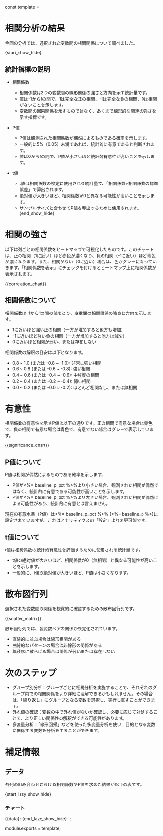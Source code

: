 const template = `
# 相関分析の結果

今回の分析では、選択された変数間の相関関係について調べました。

<!-- 指標の説明をどの部分に入れるべきか考える -->

{start_show_hide}
## 統計指標の説明

* 相関係数
  * 相関係数は2つの変数間の線形関係の強さと方向を示す統計量です。
  * 値は-1から1の間で、1は完全な正の相関、-1は完全な負の相関、0は相関がないことを示します。
  * 変数間の因果関係を示すものではなく、あくまで線形的な関連の強さを示す指標です。

* P値
  * P値は観測された相関係数が偶然によるものである確率を示します。
  * 一般的に5%（0.05）未満であれば、統計的に有意であると判断されます。
  * 値は0から1の間で、P値が小さいほど統計的有意性が高いことを示します。

* t値
  * t値は相関係数の検定に使用される統計量で、「相関係数÷相関係数の標準誤差」で算出されます。
  * 絶対値が大きいほど、相関係数が0と異なる可能性が高いことを示します。
  * サンプルサイズと合わせてP値を導出するために使用されます。
{end_show_hide}

# 相関の強さ

以下は列ごとの相関係数をヒートマップで可視化したものです。このチャートは、正の相関（1に近い）ほど赤色が濃くなり、負の相関（-1に近い）ほど青色が濃くなります。また、相関がない（0に近い）場合は、色がグレーになっていきます。「相関係数を表示」にチェックを付けるとヒートマップ上に相関係数が表示されます。

{{correlation_chart}}

## 相関係数について

相関係数は-1から1の間の値をとり、変数間の相関関係の強さと方向を示します。

* 1に近いほど強い正の相関（一方が増加すると他方も増加）
* -1に近いほど強い負の相関（一方が増加すると他方は減少）
* 0に近いほど相関が弱い、または存在しない

相関係数の解釈の目安は以下となります。

* 0.8 ~ 1.0 (または -0.8 ~ -1.0): 非常に強い相関
* 0.6 ~ 0.8 (または -0.6 ~ -0.8): 強い相関
* 0.4 ~ 0.6 (または -0.4 ~ -0.6): 中程度の相関
* 0.2 ~ 0.4 (または -0.2 ~ -0.4): 弱い相関
* 0.0 ~ 0.2 (または -0.0 ~ -0.2): ほとんど相関なし、または無相関

# 有意性

相関係数の有意性を示すP値は以下の通りです。正の相関で有意な場合は赤色で、負の相関で有意な場合は青色で、有意でない場合はグレーで表示しています。

{{significance_chart}}

## P値について

P値は相関が偶然によるものである確率を示します。

* P値が<%= baseline_p_pct %>%より小さい場合、観測された相関が偶然ではなく、統計的に有意である可能性が高いことを示します。
* P値が<%= baseline_p_pct %>%より大きい場合、観測された相関が偶然による可能性があり、統計的に有意とは言えません。

現在の有意水準（P値）は<%= baseline_p_pct %>% (<%= baseline_p %>)に設定されていますが、これはアナリティクスの[「設定」](//analytics/settings)より変更可能です。

<!-- t値についてどのセクションに入れるべきか -->

## t値について

t値は相関係数の統計的有意性を評価するために使用される統計量です。

* t値の絶対値が大きいほど、相関係数が0（無相関）と異なる可能性が高いことを示します。
* 一般的に、t値の絶対値が大きいほど、P値は小さくなります。

# 散布図行列

選択された変数間の関係を視覚的に確認するための散布図行列です。

{{scatter_matrix}}

散布図行列では、各変数ペアの関係が視覚化されています。

* 直線的に並ぶ場合は線形相関がある
* 曲線的なパターンの場合は非線形の関係がある
* 無秩序に散らばる場合は関係が弱いまたは存在しない

# 次のステップ

* グループ別分析：グループごとに相関分析を実施することで、それぞれのグループ内での相関関係をより詳細に理解できるかもしれません。その場合は、「繰り返し」にグループとなる変数を選択し、実行し直すことができます。
* 外れ値の確認：変数の中で外れ値がないか確認し、必要に応じて対処することで、より正しい関係性の解釈ができる可能性があります。
* 多変量分析：「線形回帰」などを使った多変量分析を使い、目的となる変数に関係する変数を分析をすることができます。

# 補足情報

## データ

各列の組み合わせにおける相関係数やP値を求めた結果が以下の表です。

{start_lazy_show_hide}
### チャート
{{data}}
{end_lazy_show_hide}
`;

module.exports = template;
